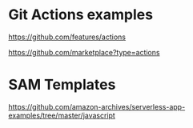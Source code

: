 # Git Actions examples

https://github.com/features/actions

https://github.com/marketplace?type=actions

# SAM Templates

https://github.com/amazon-archives/serverless-app-examples/tree/master/javascript
